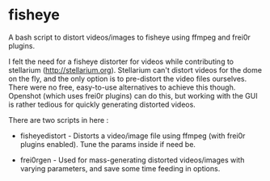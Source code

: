 fisheye
=======

A bash script to distort videos/images to fisheye using ffmpeg and frei0r plugins.

I felt the need for a fisheye distorter for videos while contributing to stellarium (http://stellarium.org). 
Stellarium can't distort videos for the dome on the fly, and the only option is to pre-distort the video files ourselves.
There were no free, easy-to-use alternatives to achieve this though. Openshot (which uses frei0r plugins) can do this, but 
working with the GUI is rather tedious for quickly generating distorted videos.

There are two scripts in here : 

* fisheyedistort - Distorts a video/image file using ffmpeg (with frei0r plugins enabled). Tune the params inside if need be.

* frei0rgen      - Used for mass-generating distorted videos/images with varying parameters, and save some time feeding in options.
